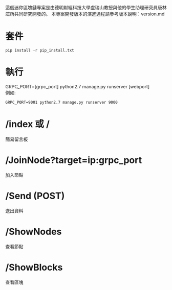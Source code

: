 這個迷你區塊鏈專案是由德明財經科技大學盧瑞山教授與他的學生助理研究員唐林竩所共同研究開發的。
本專案開發版本的演進過程請參考版本說明：version.md

# 套件
```
pip install -r pip_install.txt
```
# 執行
GRPC_PORT=[grpc_port] python2.7 manage.py runserver [webport]\
例如:
```
GRPC_PORT=9001 python2.7 manage.py runserver 9000
```
# /index 或 /
簡易留言板
# /JoinNode?target=ip:grpc_port
加入節點
# /Send (POST)
送出資料
# /ShowNodes
查看節點
# /ShowBlocks
查看區塊

